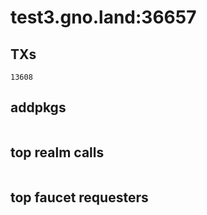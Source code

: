 # test3.gno.land:36657

## TXs
```
13608
```

## addpkgs
```
```

## top realm calls
```
```

## top faucet requesters
```
```

